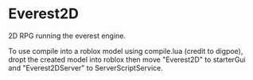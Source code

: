 Everest2D
=========

2D RPG running the everest engine.

To use compile into a roblox model using compile.lua (credit to digpoe), dropt the created model into roblox then move "Everest2D" to starterGui and "Everest2DServer" to ServerScriptService.
